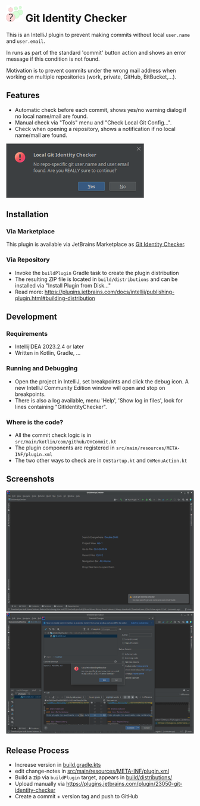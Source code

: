 # <img src="src/main/resources/META-INF/pluginIcon.svg" height="45px"/> Git Identity Checker

This is an IntelliJ plugin to prevent making commits without local `user.name` and `user.email`.

In runs as part of the standard 'commit' button action and shows an error message if this condition is not found.

Motivation is to prevent commits under the wrong mail address when working on multiple repositories (work, private,
GitHub, BitBucket,...).

## Features

- Automatic check before each commit, shows yes/no warning dialog if no local name/mail are found.
- Manual check via "Tools" menu and "Check Local Git Config...".
- Check when opening a repository, shows a notification if no local name/mail are found.

![commit warning](./screenshots/screenshot1.png)

## Installation

### Via Marketplace

This plugin is available via JetBrains Marketplace
as [Git Identity Checker](https://plugins.jetbrains.com/plugin/23050-git-identity-checker).

### Via Repository

- Invoke the `buildPlugin` Gradle task to create the plugin distribution
- The resulting ZIP file is located in `build/distributions` and can be installed via "Install Plugin from Disk..."
- Read more: https://plugins.jetbrains.com/docs/intellij/publishing-plugin.html#building-distribution

## Development

### Requirements

- IntellijIDEA 2023.2.4 or later
- Written in Kotlin, Gradle, ...

### Running and Debugging

- Open the project in IntelliJ, set breakpoints and click the debug icon. A new IntelliJ Community Edition window will
  open and stop on breakpoints.
- There is also a log available, menu 'Help', 'Show log in files', look for
  lines containing "GitIdentityChecker".

### Where is the code?

- All the commit check logic is in `src/main/kotlin/com/github/OnCommit.kt`
- The plugin components are registered in `src/main/resources/META-INF/plugin.xml`
- The two other ways to check are in `OnStartup.kt` and `OnMenuAction.kt`

## Screenshots

![](screenshots/screenshot5.png)
![](screenshots/screenshot4.png)

## Release Process

- Increase version in [build.gradle.kts](build.gradle.kts)
- edit change-notes in [src/main/resources/META-INF/plugin.xml](src/main/resources/META-INF/plugin.xml)
- Build a zip via `buildPlugin` target, appears in [build/distributions/](build/distributions)
- Upload manually via https://plugins.jetbrains.com/plugin/23050-git-identity-checker
- Create a commit + version tag and push to GitHub
